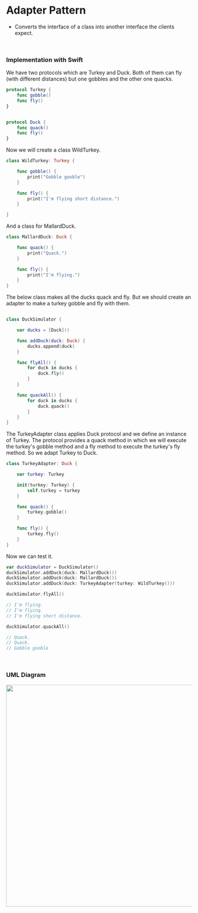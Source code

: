 # Adapter Pattern

- Converts the interface of a class into another interface the clients expect.


<br>

### Implementation with Swift

We have two protocols which are Turkey and Duck. Both of them can fly (with different distances) but one gobbles and the other one quacks.


```swift
protocol Turkey {
    func gobble()
    func fly()
}


protocol Duck {
    func quack()
    func fly()
}
```

Now we will create a class WildTurkey.

```swift
class WildTurkey: Turkey {

    func gobble() {
        print("Gobble gooble")
    }

    func fly() {
        print("I'm flying short distance.")
    }

}
```

And a class for MallardDuck.


```swift
class MallardDuck: Duck {

    func quack() {
        print("Quack.")
    }

    func fly() {
        print("I'm flying.")
    }
}
```

The below class makes all the ducks quack and fly. But we should create an adapter to make a turkey gobble and fly with them.

```swift

class DuckSimulator {

    var ducks = [Duck]()

    func addDuck(duck: Duck) {
        ducks.append(duck)
    }

    func flyAll() {
        for duck in ducks {
            duck.fly()
        }
    }

    func quackAll() {
        for duck in ducks {
            duck.quack()
        }
    }
}

```

The TurkeyAdapter class applies Duck protocol and we define an instance of Turkey. The protocol provides a quack method in which we will execute the turkey's gobble method and a fly method to execute the turkey's fly method. So we adapt Turkey to Duck.

```swift
class TurkeyAdapter: Duck {

    var turkey: Turkey

    init(turkey: Turkey) {
        self.turkey = turkey
    }

    func quack() {
        turkey.gobble()
    }

    func fly() {
        turkey.fly()
    }
}
```

Now we can test it.

```swift
var duckSimulator = DuckSimulator()
duckSimulator.addDuck(duck: MallardDuck())
duckSimulator.addDuck(duck: MallardDuck())
duckSimulator.addDuck(duck: TurkeyAdapter(turkey: WildTurkey()))

duckSimulator.flyAll()

// I'm flying.
// I'm flying.
// I'm flying short distance.

duckSimulator.quackAll()

// Quack.
// Quack.
// Gobble gooble
```

<br>

### UML Diagram

<img src="" width="600" />

